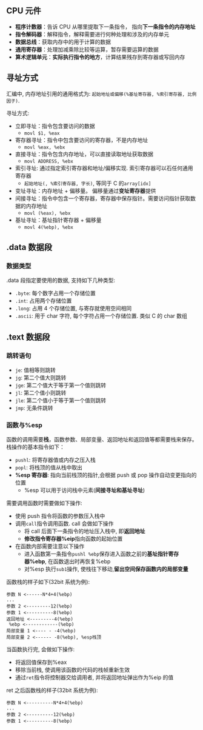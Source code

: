 ## CPU 元件

- **程序计数器**：告诉 CPU 从哪里提取下一条指令， 指向**下一条指令的内存地址**
- **指令解码器**：解释指令，解释需要进行何种处理和涉及的内存单元
- **数据总线**：获取内存中的用于计算的数据
- **通用寄存器**：处理加减乘除比较等运算，暂存需要运算的数据
- **算术逻辑单元**：**实际执行指令的地方**，计算结果残存到寄存器或写回内存

## 寻址方式

汇编中, 内存地址引用的通用格式为: `起始地址或偏移(%基址寄存器, %索引寄存器, 比例因子)`.

寻址方式:

- 立即寻址：指令包含要访问的数据
  - `movl $1, %eax`
- 寄存器寻址：指令中包含要访问的寄存器，不是内存地址
  - `movl %eax, %ebx`
- 直接寻址：指令包含内存地址，可以直接读取地址获取数据
  - `movl ADDRESS, %ebx`
- 索引寻址: 通过指定索引寄存器和地址/偏移实现. 索引寄存器可以石任何通用寄存器
  - `起始地址(, %索引寄存器, 字长)`, 等同于 C 的`array[idx]`
- 变址寻址：内存地址 + 偏移量。 偏移量通过**变址寄存器**提供
- 间接寻址：指令中包含一个寄存器，寄存器中保存指针。需要访问指针获取数据的内存地址
  - `movl (%eax), %ebx`
- 基址寻址：基址指针寄存器 + 偏移量
  - `movl 4(%ebp), %ebx`

## .data 数据段

### 数据类型

.data 段指定要使用的数据, 支持如下几种类型:

- `.byte`: 每个数字占用一个存储位置
- `.int`: 占用两个存储位置
- `.long`: 占用 4 个存储位置, 与寄存就使用空间相同
- `.ascii`: 用于 char 字符, 每个字符占用一个存储位置. 类似 C 的 char 数组

## .text 数据段

### 跳转语句

- `je`: 值相等则跳转
- `jg`: 第二个值大则跳转
- `jge`: 第二个值大于等于第一个值则跳转
- `jl`: 第二个值小则跳转
- `jle`: 第二个值小于等于第一个值则跳转
- `jmp`: 无条件跳转

### 函数与%esp

函数的调用需要**栈**，函数参数、局部变量、返回地址和返回值等都需要栈来保存。
栈操作的基本指令如下：

- `pushl`: 将寄存器值或内存之压入栈
- `popl`: 将栈顶的值从栈中取出
- **%esp 寄存器**: 指向当前栈顶的指针,会根据 push 或 pop 操作自动变更指向的位置
  - %esp 可以用于访问栈中元素(**间接寻址和基址寻址**)

需要调用函数时需要做如下操作:

- 使用 push 指令将函数的参数压入栈中
- 调用`call`指令调用函数. call 会做如下操作
  - 将 call 后面下一条指令的地址压入栈中, 即**返回地址**
  - **修改指令寄存器%eip**指向函数的起始位置
- 在函数内部需要注意以下操作
  - 进入函数第一条指令`pushl %ebp`保存进入函数之前的**基址指针寄存器%ebp**, 在函数退出时再恢复%ebp
  - 对%esp 执行`sub1`操作, 使栈往下移动,**留出空间保存函数内的局部变量**

函数栈的样子如下(32bit 系统为例):

```
参数 N <------N*4+4(%ebp)
...
参数 2 <---------12(%ebp)
参数 1 <----------8(%ebp)
返回地址 <---------4(%ebp)
 %ebp <------------(%ebp)
局部变量 1 <---- - -4(%ebp)
局部变量 2 <------ -8(%ebp), %esp栈顶
```

当函数执行完, 会做如下操作:

- 将返回值保存到%eax
- 移除当前栈, 使调用该函数的代码的栈帧重新生效
- 通过`ret`指令将控制器交给调用者, 并将返回地址弹出作为%eip 的值

ret 之后函数栈的样子(32bit 系统为例):

```
参数 N <----------N*4+4(%ebp)
...
参数 2 <----------12(%ebp)
参数 1 <----------8(%ebp)
```

